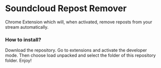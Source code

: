 # Soundcloud Repost Remover
Chrome Extension which will, when activated, remove reposts from your stream automatically.

### How to install?
Download the repository. Go to extensions and activate the developer mode. Then choose load unpacked and select the folder of this repository folder.
Enjoy!

